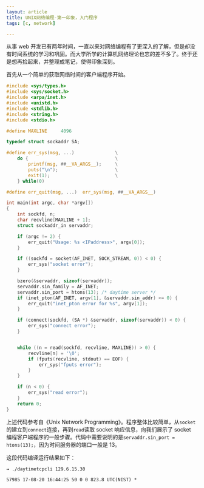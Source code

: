 ```yaml
---
layout: article
title: UNIX网络编程-第一印象，入门程序
tags: [c, network]

---
```


从事 web 开发已有两年时间，一直以来对网络编程有了更深入的了解，但是却没有时间系统的学习和巩固。而大学所学的计算机网络理论也忘的差不多了。终于还是想再捡起来，并整理成笔记，使得印象深刻。

首先从一个简单的获取网络时间的客户端程序开始。

```c
#include <sys/types.h>
#include <sys/socket.h>
#include <arpa/inet.h>
#include <unistd.h>
#include <stdlib.h>
#include <string.h>
#include <stdio.h>

#define MAXLINE     4096

typedef struct sockaddr SA;

#define err_sys(msg, ...)               \
    do {                                \
        printf(msg, ##__VA_ARGS__);     \
        puts("\n");                     \
        exit(1);                        \
    } while(0)

#define err_quit(msg, ...)  err_sys(msg, ##__VA_ARGS__)

int main(int argc, char *argv[])
{
    int sockfd, n;
    char recvline[MAXLINE + 1];
    struct sockaddr_in servaddr;

    if (argc != 2) {
        err_quit("Usage: %s <IPaddress>", argv[0]);
    }

    if ((sockfd = socket(AF_INET, SOCK_STREAM, 0)) < 0) {
        err_sys("socket error");
    }

    bzero(&servaddr, sizeof(servaddr));
    servaddr.sin_family = AF_INET;
    servaddr.sin_port = htons(13); /* daytime server */
    if (inet_pton(AF_INET, argv[1], &servaddr.sin_addr) <= 0) {
        err_quit("inet_pton error for %s", argv[1]);
    }

    if (connect(sockfd, (SA *) &servaddr, sizeof(servaddr)) < 0) {
        err_sys("connect error");
    }


    while ((n = read(sockfd, recvline, MAXLINE)) > 0) {
        recvline[n] = '\0';
        if (fputs(recvline, stdout) == EOF) {
            err_sys("fputs error");
        }
    }

    if (n < 0) {
        err_sys("read error");
    }
    return 0;
}
```

上述代码参考自《Unix Network Programming》。程序整体比较简单，从`socket`的建立到`connect`连接，再到`read`读取 socket 响应信息，向我们展示了 socket 编程客户端程序的一般步骤。代码中需要说明的是`servaddr.sin_port = htons(13);`，因为时间服务器的端口一般是 13。

这段代码编译运行结果如下：

```shell
→ ./daytimetcpcli 129.6.15.30

57985 17-08-20 16:44:25 50 0 0 823.8 UTC(NIST) *
```

